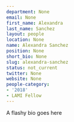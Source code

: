```yaml
---
department: None
email: None
first_name: Alexandra
last_name: Sanchez
layout: people
location: None
name: Alexandra Sanchez
position: None
short_bio: None
slug: alexandra-sanchez
status: not_current
twitter: None
website: None
people-category:
- '2018'
- LAMI Fellow
---
```

A flashy bio goes here
